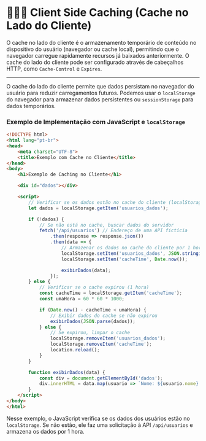 # 👨🏿‍💻 **Client Side Caching (Cache no Lado do Cliente)**
O cache no lado do cliente é o armazenamento temporário de conteúdo no dispositivo do usuário (navegador ou cache local), permitindo que o navegador carregue rapidamente recursos já baixados anteriormente. O cache do lado do cliente pode ser configurado através de cabeçalhos HTTP, como `Cache-Control` e `Expires`.

---

O cache do lado do cliente permite que dados persistam no navegador do usuário para reduzir carregamentos futuros. Podemos usar o `localStorage` do navegador para armazenar dados persistentes ou `sessionStorage` para dados temporários.

### Exemplo de Implementação com JavaScript e `localStorage`

```html
<!DOCTYPE html>
<html lang="pt-br">
<head>
    <meta charset="UTF-8">
    <title>Exemplo com Cache no Cliente</title>
</head>
<body>
    <h1>Exemplo de Caching no Cliente</h1>

    <div id="dados"></div>

    <script>
        // Verificar se os dados estão no cache do cliente (localStorage)
        let dados = localStorage.getItem('usuarios_dados');

        if (!dados) {
            // Se não está no cache, buscar dados do servidor
            fetch('/api/usuarios') // Endereço de uma API fictícia
                .then(response => response.json())
                .then(data => {
                    // Armazenar os dados no cache do cliente por 1 hora
                    localStorage.setItem('usuarios_dados', JSON.stringify(data));
                    localStorage.setItem('cacheTime', Date.now());

                    exibirDados(data);
                });
        } else {
            // Verificar se o cache expirou (1 hora)
            const cacheTime = localStorage.getItem('cacheTime');
            const umaHora = 60 * 60 * 1000;

            if (Date.now() - cacheTime < umaHora) {
                // Exibir dados do cache se não expirou
                exibirDados(JSON.parse(dados));
            } else {
                // Se expirou, limpar o cache
                localStorage.removeItem('usuarios_dados');
                localStorage.removeItem('cacheTime');
                location.reload();
            }
        }

        function exibirDados(data) {
            const div = document.getElementById('dados');
            div.innerHTML = data.map(usuario => `Nome: ${usuario.nome} | Email: ${usuario.email}`).join('<br>');
        }
    </script>
</body>
</html>
```

Nesse exemplo, o JavaScript verifica se os dados dos usuários estão no `localStorage`. Se não estão, ele faz uma solicitação à API `/api/usuarios` e armazena os dados por 1 hora.
